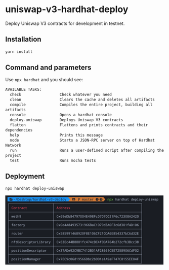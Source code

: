 # uniswap-v3-hardhat-deploy

Deploy Uniswap V3 contracts for development in testnet.

## Installation

```sh
yarn install
```

## Command and parameters
Use `npx hardhat` and you should see:

```
AVAILABLE TASKS:
  check                 Check whatever you need
  clean                 Clears the cache and deletes all artifacts
  compile               Compiles the entire project, building all artifacts
  console               Opens a hardhat console
  deploy-uniswap        Deploys Uniswap V3 contracts
  flatten               Flattens and prints contracts and their dependencies
  help                  Prints this message
  node                  Starts a JSON-RPC server on top of Hardhat Network
  run                   Runs a user-defined script after compiling the project
  test                  Runs mocha tests
```

## Deployment

```sh
npx hardhat deploy-uniswap
```
<img src="./demo/demo_deploy_result.png" width="500"></img>
